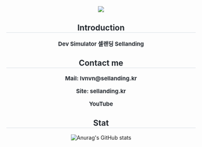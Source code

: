 <div align="center">
  <img src="https://capsule-render.vercel.app/api?type=waving&color=b3ecff&height=180&text=Sellanding&animation=&fontColor=ffffff&fontSize=50" />
</div>

<div align="center"> 
  <h2 style="border-bottom: 1px solid #d8dee4; color: #282d33;">Introduction</h2>  
  <div style="font-weight: 700; font-size: 15px; text-align: center; color: #282d33;">
    Dev Simulator 셀랜딩 Sellanding
  </div> 
</div>

<!-- <div align="center">
  <h2 style="border-bottom: 1px solid #d8dee4; color: #282d33;">Tech Stacks</h2> <br> 
  <div style="margin: 0 auto; text-align: center;">
    <img src="https://img.shields.io/badge/Java-007396?style=plastic&logo=Java&logoColor=white">
    <img src="https://img.shields.io/badge/C%23-239120?style=plastic&logo=csharp&logoColor=white">
    <img src="https://img.shields.io/badge/Unity-000000?style=plastic&logo=unity&logoColor=white">
    <img src="https://img.shields.io/badge/Spring-6DB33F?style=plastic&logo=Spring&logoColor=white">
    <img src="https://img.shields.io/badge/Linux-FCC624?style=plastic&logo=Linux&logoColor=white">
    <br/>
    <img src="https://img.shields.io/badge/Figma-F24E1E?style=plastic&logo=Figma&logoColor=white">
  </div>
</div> -->

<div align="center">
  <h2 style="border-bottom: 1px solid #d8dee4; color: #282d33;">Contact me</h2>
  <div style="font-weight: 700; font-size: 15px; color: #282d33; text-align: center;">
    <p><a href="mailto:lvnvn@sellanding.kr" style="color: #282d33; text-decoration: none;"> Mail: lvnvn@sellanding.kr</a></p>
    <p><a href="https://sellanding.kr" target="_blank" style="color: #282d33; text-decoration: none;"> Site: sellanding.kr</a></p>
    <p><a href="https://www.youtube.com/channel/UCPCWbOk4bwn64RE9kkJM9Qg" target="_blank" style="color: #282d33; text-decoration: none;"> YouTube</a></p>
  </div>
</div>

<div align= "center">
    <h2 style="border-bottom: 1px solid #d8dee4; color: #282d33;">  Stat  </h2>
    
![Anurag's GitHub stats](https://github-readme-stats.vercel.app/api?username=lvnvn177&show_icons=true&theme=rose)  
